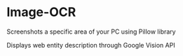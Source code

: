 # Image-OCR
Screenshots a specific area of your PC using Pillow library

Displays web entity description through Google Vision API
